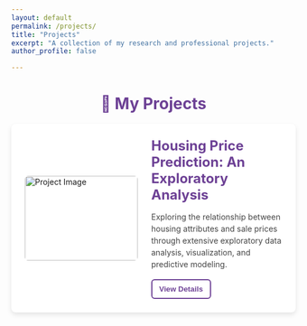 ```yaml
---
layout: default
permalink: /projects/
title: "Projects"
excerpt: "A collection of my research and professional projects."
author_profile: false

---
```



<style>
/* General Page Styling */
.page-content {
  background: #f3e8fd;
  padding: 2rem;
}

/* Project Card Styling */
.project-card {
  display: flex;
  align-items: center;
  background: white;
  padding: 1.5rem;
  border-radius: 8px;
  box-shadow: 0 4px 8px rgba(0,0,0,0.1);
  margin-bottom: 2rem;
  transition: transform 0.2s, box-shadow 0.2s;
}

.project-card:hover {
  transform: scale(1.02);
  box-shadow: 0 6px 12px rgba(0,0,0,0.15);
}

/* Project Image */
.project-image {
  width: 200px;
  height: 150px;
  border-radius: 6px;
  object-fit: cover;
  margin-right: 1.5rem;
}

/* Project Content */
.project-content {
  flex: 1;
}

.project-title {
  font-size: 1.5rem;
  font-weight: bold;
  color: #6d4195;
  margin-bottom: 0.5rem;
}

.project-description {
  color: #444;
  line-height: 1.5;
  margin-bottom: 1rem;
}

/* Details Button */
.details-btn {
  background: none;
  color: #6d4195;
  border: 2px solid #6d4195;
  padding: 8px 12px;
  font-weight: bold;
  border-radius: 6px;
  cursor: pointer;
  transition: background 0.2s, color 0.2s;
}

.details-btn:hover {
  background: #6d4195;
  color: white;
}

/* Hidden Details */
.project-details {
  display: none;
  background: #fff;
  padding: 1.2rem;
  margin-top: 1rem;
  border-radius: 6px;
  box-shadow: 0 3px 6px rgba(0,0,0,0.1);
}

/* GitHub & HTML Buttons */
.button-row {
  margin-top: 1rem;
  display: flex;
  gap: 1rem;
}

.github-btn, .html-btn {
  display: inline-flex;
  align-items: center;
  gap: 8px;
  padding: 8px 12px;
  font-weight: bold;
  border-radius: 6px;
  text-decoration: none;
}

.github-btn {
  background: black;
  color: white;
}

.github-btn:hover {
  background: #333;
}

.html-btn {
  background: #6d4195;
  color: white;
}

.html-btn:hover {
  background: #572e7a;
}

</style>

<h1 style="text-align: center; color: #6d4195;">📂 My Projects</h1>

<!-- Project 1 -->
<div class="project-card">
  <img src="{{ site.baseurl }}/images/project1.jpg" alt="Project Image" class="project-image">
  <div class="project-content">
    <div class="project-title">Housing Price Prediction: An Exploratory Analysis</div>
    <p class="project-description">Exploring the relationship between housing attributes and sale prices through extensive exploratory data analysis, visualization, and predictive modeling.</p>
    <button class="details-btn" onclick="toggleDetails('project1')">View Details</button>    
    <!-- Hidden Details -->
    <!-- Hidden Details -->
    <div id="project1" class="project-details">
      <p><strong>📅 Project Duration:</strong> January 2025 – Present</p>
      <p><strong>📝 Description:</strong> Identifies key factors affecting house prices using statistical analysis and machine learning.</p>
      <p><strong>🛠 Technology Stack:</strong></p>
      <ul>
        <li>Python (Pandas, NumPy, Scikit-learn), SQL, Jupyter Notebook</li>
        <li>Visualization: Plotly, Seaborn, Matplotlib, Tableau</li>
        <li>Predictive Modeling: Statsmodels, Regression Analysis</li>
        <li>Web Reports: R Markdown-generated HTML</li>
      </ul>
      <p><strong>🔑 Key Contributions:</strong></p>
      <ul>
        <li>Feature selection for key variables affecting house prices.</li>
        <li>Interactive visualizations for geographic price distribution.</li>
        <li>Data preprocessing and transformation for better modeling.</li>
        <li>Exploratory model framework for price prediction.</li>
      </ul>
        <!-- Hidden Details -->
    <!-- Hidden Details -->
      <!-- Buttons -->
      <div class="button-row">
        <a href="https://github.com/ChengWu-Data/Housing-Price-Prediction-An-Exploratory-Analysis.git" class="github-btn">
          <i class="fa-brands fa-github"></i> GitHub Repository
        </a>
        <a href="https://chengwu-data.github.io/Housing_Price_Prediction-AnExploratoryAnalysis.html" class="html-btn">
          <i class="fa-solid fa-file"></i> View HTML Report
        </a>
      </div>
    </div>
  </div>
</div>

<script>
function toggleDetails(id) {
  var details = document.getElementById(id);
  if (details.style.display === "none" || details.style.display === "") {
    details.style.display = "block";
  } else {
    details.style.display = "none";
  }
}
</script>
